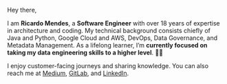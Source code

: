 Hey there,

I am **Ricardo Mendes**, a **Software Engineer** with over 18 years of expertise in architecture and coding. My technical background consists chiefly of Java and Python, Google Cloud and AWS, DevOps, Data Governance, and Metadata Management. As a lifelong learner, I’m **currently focused on taking my data engineering skills to a higher level**. :technologist:

I enjoy customer-facing journeys and sharing knowledge. You can also reach me at [Medium](https://ricardolsmendes.medium.com), [GitLab](https://www.gitlab.com/ricardomendes), and [LinkedIn](https://www.linkedin.com/in/ricardolsmendes).

<!--
**ricardolsmendes/ricardolsmendes** is a ✨ _special_ ✨ repository because its `README.md` (this file) appears on your GitHub profile.
